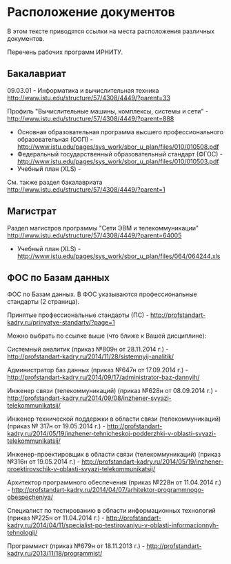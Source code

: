 # Расположение документов

В этом тексте приводятся ссылки на места расположения различных документов.

Перечень рабочих программ ИРНИТУ.

## Бакалавриат

 09.03.01 - Информатика и вычислительная техника http://www.istu.edu/structure/57/4308/4449/?parent=33

 Профиль "Вычислительные машины, комплексы, системы и сети" - http://www.istu.edu/structure/57/4308/4449/?parent=888

 * Основная образовательная программа высшего профессионального образовательная (ООП) - http://www.istu.edu/pages/sys_work/sbor_u_plan/files/010/010508.pdf
 * Федеральный государственный образовательный стандарт (ФГОС) - http://www.istu.edu/pages/sys_work/sbor_u_plan/files/010/010503.pdf
 * Учебный план (XLS) -

 См. также раздел бакалавриата http://www.istu.edu/structure/57/4308/4449/?parent=1

## Магистрат

 Раздел магистров программы "Сети ЭВМ и телекоммуникации" http://www.istu.edu/structure/57/4308/4449/?parent=64005

 * Учебный план (XLS) - http://www.istu.edu/pages/sys_work/sbor_u_plan/files/064/064244.xls


## ФОС по Базам данных

ФОС по Базам данных.
В ФОС указываются профессиональные стандарты (2 страница).

Принятые профессиональные стандарты (ПС) - http://profstandart-kadry.ru/prinyatye-standarty/?page=1

Можно выбрать по ссылке выше (что ближе к Вашей дисциплине):

Системный аналитик (приказ №809н от 28.11.2014 г.) - http://profstandart-kadry.ru/2014/11/28/sistemnyij-analitik/

Администратор баз данных (приказ №647н от 17.09.2014 г.) - http://profstandart-kadry.ru/2014/09/17/administrator-baz-dannyih/

Инженер связи (телекоммуникаций) (приказ №628н от 08.09.2014 г.) - http://profstandart-kadry.ru/2014/09/08/inzhener-svyazi-telekommunikatsij/

Инженер технической поддержки в области связи (телекоммуникаций) (приказ № 317н  от 19.05.2014 г.) -
http://profstandart-kadry.ru/2014/05/19/inzhener-tehnicheskoj-podderzhki-v-oblasti-svyazi-telekommunikatsij/

Инженер-проектировщик в области связи (телекоммуникаций) (приказ №316н от 19.05.2014 г.) -
http://profstandart-kadry.ru/2014/05/19/inzhener-proektirovschik-v-oblasti-svyazi-telekommunikatsij/

Архитектор программного обеспечения (приказ №228н от 11.04.2014 г.) - http://profstandart-kadry.ru/2014/04/07/arhitektor-programmnogo-obespecheniya/

Специалист по тестированию в области информационных технологий (приказ №225н от 11.04.2014 г.) -
http://profstandart-kadry.ru/2014/04/11/specialist-po-testirovaniyu-v-oblasti-informacionnyh-tehnologij/

Программист (приказ №679н от 18.11.2013 г.) - http://profstandart-kadry.ru/2013/11/18/programmist/
